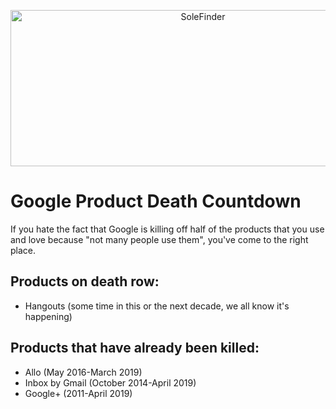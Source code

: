 <p align="center"><img height="250px" width="600px" src="./img/google.png" alt="SoleFinder"/></p>

# Google Product Death Countdown

If you hate the fact that Google is killing off half of the products that you use and love because "not many people use them", you've come to the right place.

## Products on death row:

- Hangouts (some time in this or the next decade, we all know it's happening)

## Products that have already been killed:

- Allo (May 2016-March 2019)
- Inbox by Gmail (October 2014-April 2019)
- Google+ (2011-April 2019)